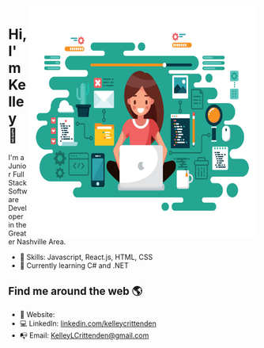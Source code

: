 <img align="right" src="https://github.com/KelleyCrittenden/KelleyCrittenden/blob/master/Female-Developer.jpg" alt="Software Developer Avatar" width=465px height=465px/>

# Hi, I'm Kelley 👋

I'm a Junior Full Stack Software Developer in the Greater Nashville Area.

- 💾 Skills: Javascript, React.js, HTML, CSS
- 🤯 Currently learning C# and .NET


## Find me around the web 🌎 
- 🏡 Website: 
- 💻 LinkedIn: [linkedin.com/kelleycrittenden](https://www.linkedin.com/in/kelleycrittenden/)
- 📭 Email: KelleyLCrittenden@gmail.com




